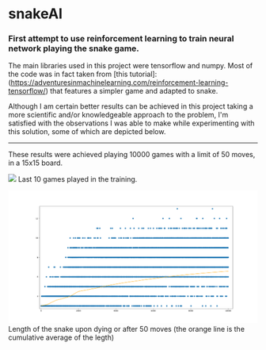 # snakeAI
### First attempt to use reinforcement learning to train neural network playing the snake game.

The main libraries used in this project were tensorflow and numpy. Most of the code was in fact taken from [this tutorial]:(https://adventuresinmachinelearning.com/reinforcement-learning-tensorflow/) that features a simpler game and adapted to snake.

Although I am certain better results can be achieved in this project taking a more scientific and/or knowledgeable approach to the problem, I'm satisfied with the observations I was able to make while experimenting with this solution, some of which are depicted below.

___


These results were achieved playing 10000 games with a limit of 50 moves, in a 15x15 board.


![](./plays.gif)
	Last 10 games played in the training.

![](./graph.png)
	Length of the snake upon dying or after 50 moves (the orange line is the cumulative average of the legth)

